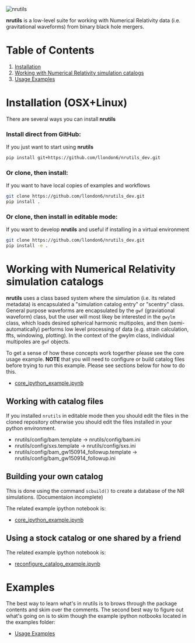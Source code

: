 ![nrutils](https://github.com/llondon6/nrutils_dev/blob/master/media/nrutils_banner.png?raw=true)

**nrutils** is a low-level suite for working with Numerical Relativity data (i.e. gravitational waveforms) from binary black hole mergers.

# Table of Contents
1. [Installation](#installation)
2. [Working with Numerical Relativity simulation catalogs](#working-with-numerical-relativity-simulation-catalogs)
3. [Usage Examples](#examples)

# Installation (OSX+Linux)

There are several ways you can install **nrutils**

### Install direct from GitHub:
If you just want to start using **nrutils**
```bash
pip install git+https://github.com/llondon6/nrutils_dev.git
```
### Or clone, then install:
If you want to have local copies of examples and workflows
```bash
git clone https://github.com/llondon6/nrutils_dev.git
pip install .
```
### Or clone, then install in editable mode:
If you want to develop **nrutils** and useful if installing in a virtual environment
```bash
git clone https://github.com/llondon6/nrutils_dev.git
pip install -e .
```

# Working with Numerical Relativity simulation catalogs

**nrutils** uses a class based system where the simulation (i.e. its related metadata) is encapsulated a "simulation catalog entry" or "scentry" class. General purpose waveforms are encapsulated by the `gwf` (graviational waveform) class, but the user will most likey be interested in the `gwylm` class, which loads desired spherical harmonic multipoles, and then (semi-automatically) performs low level processing of data (e.g. strain calculation, ffts, windowing, plotting). In the context of the gwylm class, individual multipoles are `gwf` objects.

To get a sense of how these concepts work togerther please see the core usage example. **NOTE** that you will need to configure or build catalog files before trying to run this example. Please see sections below for how to do this.
* [core_ipython_example.ipynb](https://github.com/llondon6/nrutils_dev/blob/master/examples/core_ipython_example.ipynb)

## Working with catalog files
If you installed `nrutils` in editable mode then you should edit the files in the cloned
repository otherwise you should edit the files installed in your python environment.

* nrutils/config/bam.template -> nrutils/config/bam.ini
* nrutils/config/sxs.template -> nrutils/config/sxs.ini
* nrutils/config/bam_gw150914_followup.template -> nrutils/config/bam_gw150914_followup.ini

## Building your own catalog

This is done using the command ```scbuild()``` to create a database of the NR simulations. (Documentaion incomplete) 

The related example ipython notebook is:
* [core_ipython_example.ipynb](https://github.com/llondon6/nrutils_dev/blob/master/examples/core_ipython_example.ipynb)

## Using a stock catalog or one shared by a friend
The related example ipython notebook is:
* [reconfigure_catalog_example.ipynb](https://github.com/llondon6/nrutils_dev/blob/master/examples/reconfigure_catalog_example.ipynb)

# Examples

The best way to learn what's in nrutils is to brows through the package contents and skim over the comments. The second best way to figure out what's going on is to skim though the example ipython notbooks located in the examples folder:
* [Usage Examples](https://github.com/llondon6/nrutils_dev/blob/master/examples)
